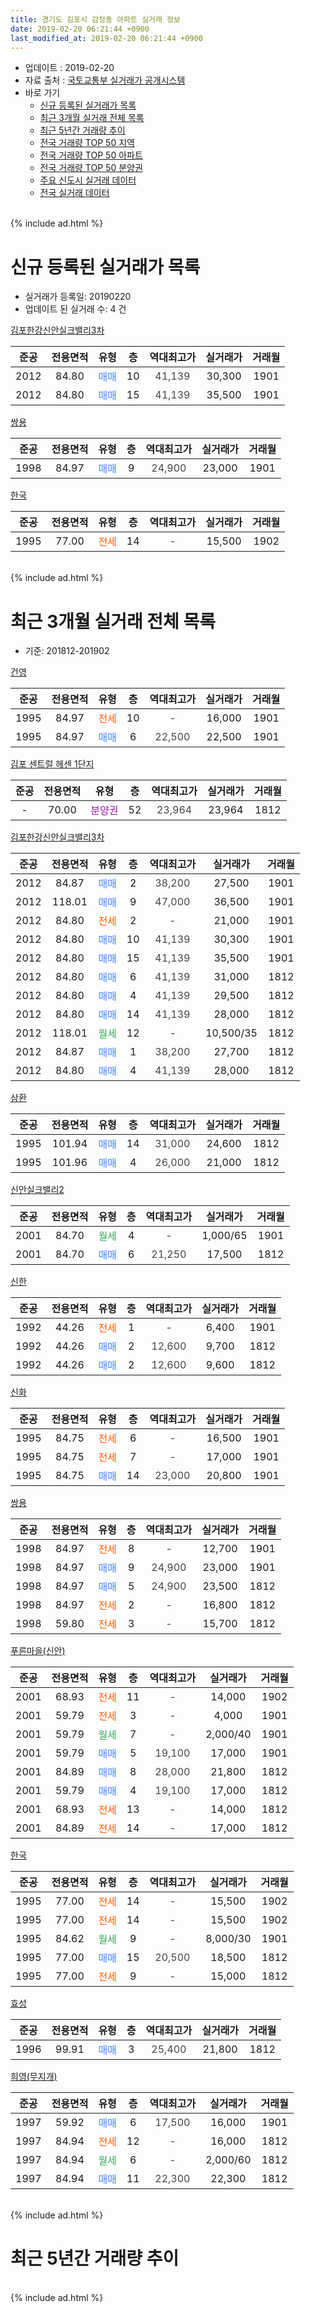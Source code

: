 ```yaml
---
title: 경기도 김포시 감정동 아파트 실거래 정보
date: 2019-02-20 06:21:44 +0900
last_modified_at: 2019-02-20 06:21:44 +0900
---
```


* 업데이트 : 2019-02-20
* 자료 출처 : [국토교통부 실거래가 공개시스템](http://rt.molit.go.kr)
* 바로 가기
    * [신규 등록된 실거래가 목록](#신규-등록된-실거래가-목록)
    * [최근 3개월 실거래 전체 목록](#최근-3개월-실거래-전체-목록)
    * [최근 5년간 거래량 추이](#최근-5년간-거래량-추이)
    * [전국 거래량 TOP 50 지역](https://inasie.github.io/apt-trade-info/최근-3개월-전국에서-가장-거래가-많이-발생한-지역)
    * [전국 거래량 TOP 50 아파트](https://inasie.github.io/apt-trade-info/최근-3개월-전국에서-가장-거래가-많이-발생한-아파트)
    * [전국 거래량 TOP 50 분양권](https://inasie.github.io/apt-trade-info/최근-3개월-전국에서-가장-거래가-많이-발생한-분양권)
    * [주요 신도시 실거래 데이터](https://inasie.github.io/apt-trade-info/주요-신도시)
    * [전국 실거래 데이터](https://inasie.github.io/apt-trade-info/전국)
<br>
{% include ad.html %}
<br>

# 신규 등록된 실거래가 목록
* 실거래가 등록일: 20190220
* 업데이트 된 실거래 수: 4 건


[김포한강신안실크밸리3차](https://search.naver.com/search.naver?query=%EA%B2%BD%EA%B8%B0%EB%8F%84+%EA%B9%80%ED%8F%AC%EC%8B%9C+%EA%B0%90%EC%A0%95%EB%8F%99+%EA%B9%80%ED%8F%AC%ED%95%9C%EA%B0%95%EC%8B%A0%EC%95%88%EC%8B%A4%ED%81%AC%EB%B0%B8%EB%A6%AC3%EC%B0%A8)

|준공|전용면적|유형|층|역대최고가|실거래가|거래월|
|:---:|:---:|:---:|:---:|:---:|:---:|:---:|
|2012|84.80|<span style="color:#4285f3">매매</span>|10|<span style="color:#444444">41,139</span>|30,300|1901|
|2012|84.80|<span style="color:#4285f3">매매</span>|15|<span style="color:#444444">41,139</span>|35,500|1901|

[쌍용](https://search.naver.com/search.naver?query=%EA%B2%BD%EA%B8%B0%EB%8F%84+%EA%B9%80%ED%8F%AC%EC%8B%9C+%EA%B0%90%EC%A0%95%EB%8F%99+%EC%8C%8D%EC%9A%A9)

|준공|전용면적|유형|층|역대최고가|실거래가|거래월|
|:---:|:---:|:---:|:---:|:---:|:---:|:---:|
|1998|84.97|<span style="color:#4285f3">매매</span>|9|<span style="color:#444444">24,900</span>|23,000|1901|

[한국](https://search.naver.com/search.naver?query=%EA%B2%BD%EA%B8%B0%EB%8F%84+%EA%B9%80%ED%8F%AC%EC%8B%9C+%EA%B0%90%EC%A0%95%EB%8F%99+%ED%95%9C%EA%B5%AD)

|준공|전용면적|유형|층|역대최고가|실거래가|거래월|
|:---:|:---:|:---:|:---:|:---:|:---:|:---:|
|1995|77.00|<span style="color:#ff5a00">전세</span>|14|<span style="color:#444444">-</span>|15,500|1902|


<br>
{% include ad.html %}
<br>

# 최근 3개월 실거래 전체 목록
* 기준: 201812-201902


[건영](https://search.naver.com/search.naver?query=%EA%B2%BD%EA%B8%B0%EB%8F%84+%EA%B9%80%ED%8F%AC%EC%8B%9C+%EA%B0%90%EC%A0%95%EB%8F%99+%EA%B1%B4%EC%98%81)

|준공|전용면적|유형|층|역대최고가|실거래가|거래월|
|:---:|:---:|:---:|:---:|:---:|:---:|:---:|
|1995|84.97|<span style="color:#ff5a00">전세</span>|10|<span style="color:#444444">-</span>|16,000|1901|
|1995|84.97|<span style="color:#4285f3">매매</span>|6|<span style="color:#444444">22,500</span>|22,500|1901|

[김포 센트럴 헤센 1단지](https://search.naver.com/search.naver?query=%EA%B2%BD%EA%B8%B0%EB%8F%84+%EA%B9%80%ED%8F%AC%EC%8B%9C+%EA%B0%90%EC%A0%95%EB%8F%99+%EA%B9%80%ED%8F%AC+%EC%84%BC%ED%8A%B8%EB%9F%B4+%ED%97%A4%EC%84%BC+1%EB%8B%A8%EC%A7%80)

|준공|전용면적|유형|층|역대최고가|실거래가|거래월|
|:---:|:---:|:---:|:---:|:---:|:---:|:---:|
|-|70.00|<span style="color:#9C11A5">분양권</span>|52|<span style="color:#444444">23,964</span>|23,964|1812|

[김포한강신안실크밸리3차](https://search.naver.com/search.naver?query=%EA%B2%BD%EA%B8%B0%EB%8F%84+%EA%B9%80%ED%8F%AC%EC%8B%9C+%EA%B0%90%EC%A0%95%EB%8F%99+%EA%B9%80%ED%8F%AC%ED%95%9C%EA%B0%95%EC%8B%A0%EC%95%88%EC%8B%A4%ED%81%AC%EB%B0%B8%EB%A6%AC3%EC%B0%A8)

|준공|전용면적|유형|층|역대최고가|실거래가|거래월|
|:---:|:---:|:---:|:---:|:---:|:---:|:---:|
|2012|84.87|<span style="color:#4285f3">매매</span>|2|<span style="color:#444444">38,200</span>|27,500|1901|
|2012|118.01|<span style="color:#4285f3">매매</span>|9|<span style="color:#444444">47,000</span>|36,500|1901|
|2012|84.80|<span style="color:#ff5a00">전세</span>|2|<span style="color:#444444">-</span>|21,000|1901|
|2012|84.80|<span style="color:#4285f3">매매</span>|10|<span style="color:#444444">41,139</span>|30,300|1901|
|2012|84.80|<span style="color:#4285f3">매매</span>|15|<span style="color:#444444">41,139</span>|35,500|1901|
|2012|84.80|<span style="color:#4285f3">매매</span>|6|<span style="color:#444444">41,139</span>|31,000|1812|
|2012|84.80|<span style="color:#4285f3">매매</span>|4|<span style="color:#444444">41,139</span>|29,500|1812|
|2012|84.80|<span style="color:#4285f3">매매</span>|14|<span style="color:#444444">41,139</span>|28,000|1812|
|2012|118.01|<span style="color:#34a853">월세</span>|12|<span style="color:#444444">-</span>|10,500/35|1812|
|2012|84.87|<span style="color:#4285f3">매매</span>|1|<span style="color:#444444">38,200</span>|27,700|1812|
|2012|84.80|<span style="color:#4285f3">매매</span>|4|<span style="color:#444444">41,139</span>|28,000|1812|

[삼환](https://search.naver.com/search.naver?query=%EA%B2%BD%EA%B8%B0%EB%8F%84+%EA%B9%80%ED%8F%AC%EC%8B%9C+%EA%B0%90%EC%A0%95%EB%8F%99+%EC%82%BC%ED%99%98)

|준공|전용면적|유형|층|역대최고가|실거래가|거래월|
|:---:|:---:|:---:|:---:|:---:|:---:|:---:|
|1995|101.94|<span style="color:#4285f3">매매</span>|14|<span style="color:#444444">31,000</span>|24,600|1812|
|1995|101.96|<span style="color:#4285f3">매매</span>|4|<span style="color:#444444">26,000</span>|21,000|1812|

[신안실크밸리2](https://search.naver.com/search.naver?query=%EA%B2%BD%EA%B8%B0%EB%8F%84+%EA%B9%80%ED%8F%AC%EC%8B%9C+%EA%B0%90%EC%A0%95%EB%8F%99+%EC%8B%A0%EC%95%88%EC%8B%A4%ED%81%AC%EB%B0%B8%EB%A6%AC2)

|준공|전용면적|유형|층|역대최고가|실거래가|거래월|
|:---:|:---:|:---:|:---:|:---:|:---:|:---:|
|2001|84.70|<span style="color:#34a853">월세</span>|4|<span style="color:#444444">-</span>|1,000/65|1901|
|2001|84.70|<span style="color:#4285f3">매매</span>|6|<span style="color:#444444">21,250</span>|17,500|1812|

[신한](https://search.naver.com/search.naver?query=%EA%B2%BD%EA%B8%B0%EB%8F%84+%EA%B9%80%ED%8F%AC%EC%8B%9C+%EA%B0%90%EC%A0%95%EB%8F%99+%EC%8B%A0%ED%95%9C)

|준공|전용면적|유형|층|역대최고가|실거래가|거래월|
|:---:|:---:|:---:|:---:|:---:|:---:|:---:|
|1992|44.26|<span style="color:#ff5a00">전세</span>|1|<span style="color:#444444">-</span>|6,400|1901|
|1992|44.26|<span style="color:#4285f3">매매</span>|2|<span style="color:#444444">12,600</span>|9,700|1812|
|1992|44.26|<span style="color:#4285f3">매매</span>|2|<span style="color:#444444">12,600</span>|9,600|1812|

[신화](https://search.naver.com/search.naver?query=%EA%B2%BD%EA%B8%B0%EB%8F%84+%EA%B9%80%ED%8F%AC%EC%8B%9C+%EA%B0%90%EC%A0%95%EB%8F%99+%EC%8B%A0%ED%99%94)

|준공|전용면적|유형|층|역대최고가|실거래가|거래월|
|:---:|:---:|:---:|:---:|:---:|:---:|:---:|
|1995|84.75|<span style="color:#ff5a00">전세</span>|6|<span style="color:#444444">-</span>|16,500|1901|
|1995|84.75|<span style="color:#ff5a00">전세</span>|7|<span style="color:#444444">-</span>|17,000|1901|
|1995|84.75|<span style="color:#4285f3">매매</span>|14|<span style="color:#444444">23,000</span>|20,800|1901|

[쌍용](https://search.naver.com/search.naver?query=%EA%B2%BD%EA%B8%B0%EB%8F%84+%EA%B9%80%ED%8F%AC%EC%8B%9C+%EA%B0%90%EC%A0%95%EB%8F%99+%EC%8C%8D%EC%9A%A9)

|준공|전용면적|유형|층|역대최고가|실거래가|거래월|
|:---:|:---:|:---:|:---:|:---:|:---:|:---:|
|1998|84.97|<span style="color:#ff5a00">전세</span>|8|<span style="color:#444444">-</span>|12,700|1901|
|1998|84.97|<span style="color:#4285f3">매매</span>|9|<span style="color:#444444">24,900</span>|23,000|1901|
|1998|84.97|<span style="color:#4285f3">매매</span>|5|<span style="color:#444444">24,900</span>|23,500|1812|
|1998|84.97|<span style="color:#ff5a00">전세</span>|2|<span style="color:#444444">-</span>|16,800|1812|
|1998|59.80|<span style="color:#ff5a00">전세</span>|3|<span style="color:#444444">-</span>|15,700|1812|

[푸른마을(신안)](https://search.naver.com/search.naver?query=%EA%B2%BD%EA%B8%B0%EB%8F%84+%EA%B9%80%ED%8F%AC%EC%8B%9C+%EA%B0%90%EC%A0%95%EB%8F%99+%ED%91%B8%EB%A5%B8%EB%A7%88%EC%9D%84%28%EC%8B%A0%EC%95%88%29)

|준공|전용면적|유형|층|역대최고가|실거래가|거래월|
|:---:|:---:|:---:|:---:|:---:|:---:|:---:|
|2001|68.93|<span style="color:#ff5a00">전세</span>|11|<span style="color:#444444">-</span>|14,000|1902|
|2001|59.79|<span style="color:#ff5a00">전세</span>|3|<span style="color:#444444">-</span>|4,000|1901|
|2001|59.79|<span style="color:#34a853">월세</span>|7|<span style="color:#444444">-</span>|2,000/40|1901|
|2001|59.79|<span style="color:#4285f3">매매</span>|5|<span style="color:#444444">19,100</span>|17,000|1901|
|2001|84.89|<span style="color:#4285f3">매매</span>|8|<span style="color:#444444">28,000</span>|21,800|1812|
|2001|59.79|<span style="color:#4285f3">매매</span>|4|<span style="color:#444444">19,100</span>|17,000|1812|
|2001|68.93|<span style="color:#ff5a00">전세</span>|13|<span style="color:#444444">-</span>|14,000|1812|
|2001|84.89|<span style="color:#ff5a00">전세</span>|14|<span style="color:#444444">-</span>|17,000|1812|

[한국](https://search.naver.com/search.naver?query=%EA%B2%BD%EA%B8%B0%EB%8F%84+%EA%B9%80%ED%8F%AC%EC%8B%9C+%EA%B0%90%EC%A0%95%EB%8F%99+%ED%95%9C%EA%B5%AD)

|준공|전용면적|유형|층|역대최고가|실거래가|거래월|
|:---:|:---:|:---:|:---:|:---:|:---:|:---:|
|1995|77.00|<span style="color:#ff5a00">전세</span>|14|<span style="color:#444444">-</span>|15,500|1902|
|1995|77.00|<span style="color:#ff5a00">전세</span>|14|<span style="color:#444444">-</span>|15,500|1902|
|1995|84.62|<span style="color:#34a853">월세</span>|9|<span style="color:#444444">-</span>|8,000/30|1901|
|1995|77.00|<span style="color:#4285f3">매매</span>|15|<span style="color:#444444">20,500</span>|18,500|1812|
|1995|77.00|<span style="color:#ff5a00">전세</span>|9|<span style="color:#444444">-</span>|15,000|1812|


<script async src="//pagead2.googlesyndication.com/pagead/js/adsbygoogle.js"></script>
<!-- 기본 -->
<ins class="adsbygoogle"
     style="display:block"
     data-ad-client="ca-pub-2446590836940007"
     data-ad-slot="1659523306"
     data-ad-format="auto"
     data-full-width-responsive="true"></ins>
<script>
(adsbygoogle = window.adsbygoogle || []).push({});
</script>


[효성](https://search.naver.com/search.naver?query=%EA%B2%BD%EA%B8%B0%EB%8F%84+%EA%B9%80%ED%8F%AC%EC%8B%9C+%EA%B0%90%EC%A0%95%EB%8F%99+%ED%9A%A8%EC%84%B1)

|준공|전용면적|유형|층|역대최고가|실거래가|거래월|
|:---:|:---:|:---:|:---:|:---:|:---:|:---:|
|1996|99.91|<span style="color:#4285f3">매매</span>|3|<span style="color:#444444">25,400</span>|21,800|1812|

[희영(무지개)](https://search.naver.com/search.naver?query=%EA%B2%BD%EA%B8%B0%EB%8F%84+%EA%B9%80%ED%8F%AC%EC%8B%9C+%EA%B0%90%EC%A0%95%EB%8F%99+%ED%9D%AC%EC%98%81%28%EB%AC%B4%EC%A7%80%EA%B0%9C%29)

|준공|전용면적|유형|층|역대최고가|실거래가|거래월|
|:---:|:---:|:---:|:---:|:---:|:---:|:---:|
|1997|59.92|<span style="color:#4285f3">매매</span>|6|<span style="color:#444444">17,500</span>|16,000|1901|
|1997|84.94|<span style="color:#ff5a00">전세</span>|12|<span style="color:#444444">-</span>|16,000|1812|
|1997|84.94|<span style="color:#34a853">월세</span>|6|<span style="color:#444444">-</span>|2,000/60|1812|
|1997|84.94|<span style="color:#4285f3">매매</span>|11|<span style="color:#444444">22,300</span>|22,300|1812|


<br>
{% include ad.html %}
<br>

# 최근 5년간 거래량 추이


<div style="width:100%;">
    <canvas id="deal_progress" height="200"></canvas>
</div>

<script>
new Chart(document.getElementById("deal_progress"), {
    type: 'line',
    data: {
        labels: ['201402','201403','201404','201405','201406','201407','201408','201409','201410','201411','201412','201501','201502','201503','201504','201505','201506','201507','201508','201509','201510','201511','201512','201601','201602','201603','201604','201605','201606','201607','201608','201609','201610','201611','201612','201701','201702','201703','201704','201705','201706','201707','201708','201709','201710','201711','201712','201801','201802','201803','201804','201805','201806','201807','201808','201809','201810','201811','201812','201901','201902'],
        datasets: [{
            label: '매매',
            pointRadius: 1,
            data: [49, 55, 33, 43, 41, 43, 58, 52, 64, 42, 39, 59, 53, 74, 69, 89, 85, 68, 45, 51, 42, 24, 27, 13, 29, 32, 40, 41, 40, 49, 48, 49, 60, 40, 38, 22, 28, 37, 24, 41, 62, 53, 33, 34, 32, 39, 24, 26, 21, 35, 31, 22, 21, 30, 29, 27, 38, 14, 17, 9, 0],
            borderColor: "rgba(255, 201, 14, 1)",
            backgroundColor: "rgba(255, 201, 14, 0.5)",
            fill: false,
            lineTension: 0
        },{
            label: '전월세',
            pointRadius: 1,
            data: [41, 48, 27, 33, 31, 44, 41, 39, 31, 31, 23, 26, 23, 37, 31, 16, 34, 30, 20, 28, 35, 18, 18, 20, 30, 37, 45, 32, 23, 34, 30, 25, 32, 19, 28, 11, 26, 21, 18, 18, 27, 18, 19, 16, 12, 23, 8, 13, 14, 19, 26, 15, 13, 18, 17, 17, 20, 14, 8, 10, 3],
            borderColor: "rgba(0, 141, 185, 1)",
            backgroundColor: "rgba(0, 141, 185, 0.5)",
            fill: false,
            lineTension: 0
        }
        ]
    },
    options: {
        responsive: true,
        title: {
            display: false
        },
        tooltips: {
            mode: 'index',
            intersect: false
        },
        hover: {
            mode: 'nearest',
            intersect: true
        },
        scales: {
            xAxes: [{
                display: true,
                scaleLabel: {
                    display: true,
                    labelString: '년/월'
                }
            }],
            yAxes: [{
                display: true,
                ticks: {
                    suggestedMin: 0,
                },
                scaleLabel: {
                    display: true,
                    labelString: '실거래 수'
                }
            }]
        }
    }
});

</script>


<br>
{% include ad.html %}
<br>

